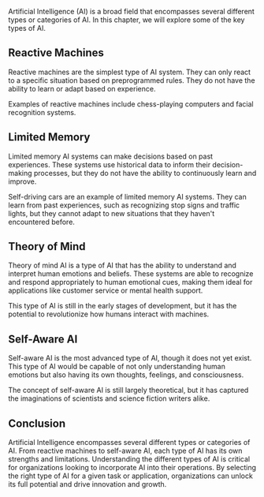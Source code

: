
Artificial Intelligence (AI) is a broad field that encompasses several different types or categories of AI. In this chapter, we will explore some of the key types of AI.

Reactive Machines
-----------------

Reactive machines are the simplest type of AI system. They can only react to a specific situation based on preprogrammed rules. They do not have the ability to learn or adapt based on experience.

Examples of reactive machines include chess-playing computers and facial recognition systems.

Limited Memory
--------------

Limited memory AI systems can make decisions based on past experiences. These systems use historical data to inform their decision-making processes, but they do not have the ability to continuously learn and improve.

Self-driving cars are an example of limited memory AI systems. They can learn from past experiences, such as recognizing stop signs and traffic lights, but they cannot adapt to new situations that they haven't encountered before.

Theory of Mind
--------------

Theory of mind AI is a type of AI that has the ability to understand and interpret human emotions and beliefs. These systems are able to recognize and respond appropriately to human emotional cues, making them ideal for applications like customer service or mental health support.

This type of AI is still in the early stages of development, but it has the potential to revolutionize how humans interact with machines.

Self-Aware AI
-------------

Self-aware AI is the most advanced type of AI, though it does not yet exist. This type of AI would be capable of not only understanding human emotions but also having its own thoughts, feelings, and consciousness.

The concept of self-aware AI is still largely theoretical, but it has captured the imaginations of scientists and science fiction writers alike.

Conclusion
----------

Artificial Intelligence encompasses several different types or categories of AI. From reactive machines to self-aware AI, each type of AI has its own strengths and limitations. Understanding the different types of AI is critical for organizations looking to incorporate AI into their operations. By selecting the right type of AI for a given task or application, organizations can unlock its full potential and drive innovation and growth.
